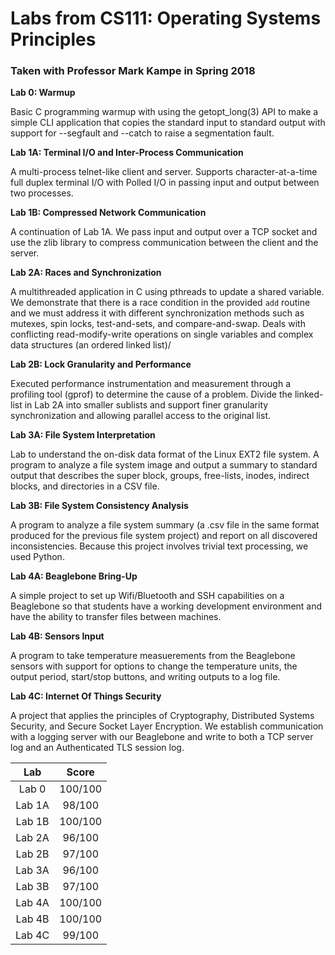 # Labs from CS111: Operating Systems Principles 
### Taken with Professor Mark Kampe in Spring 2018


**Lab 0: Warmup**

Basic C programming warmup with using the getopt_long(3) API to make a simple CLI application that copies the standard input to standard output with support for --segfault and --catch to raise a segmentation fault.

**Lab 1A: Terminal I/O and Inter-Process Communication**

A multi-process telnet-like client and server. Supports character-at-a-time full duplex terminal I/O with Polled I/O in passing input and output between two processes. 

**Lab 1B: Compressed Network Communication**

A continuation of Lab 1A. We pass input and output over a TCP socket and use the zlib library to compress communication between the client and the server.

**Lab 2A: Races and Synchronization**

A multithreaded application in C using pthreads to update a shared variable. We demonstrate that there is a race condition in the provided `add` routine and we must address it with different synchronization methods such as mutexes, spin locks, test-and-sets, and compare-and-swap. Deals with conflicting read-modify-write operations on single variables and complex data structures (an ordered linked list)/ 

**Lab 2B: Lock Granularity and Performance**

Executed performance instrumentation and measurement through a profiling tool (gprof)
to determine the cause of a problem. Divide the linked-list in Lab 2A into smaller sublists and support finer granularity synchronization and allowing parallel access to the original list.

**Lab 3A: File System Interpretation**

Lab to understand the on-disk data format of the Linux EXT2 file system. A program to analyze a file system image and output a summary to standard output that describes the super block, groups, free-lists, inodes, indirect blocks, and directories in a CSV file.

**Lab 3B: File System Consistency Analysis**

A program to analyze a file system summary (a .csv file in the same format produced for the previous file system project) and report on all discovered inconsistencies. Because this project involves trivial text processing, we used Python.

**Lab 4A: Beaglebone Bring-Up**

A simple project to set up Wifi/Bluetooth and SSH capabilities on a Beaglebone so that students have a working development environment and have the ability to transfer files between machines. 

**Lab 4B: Sensors Input**

A program to take temperature measuerements from the Beaglebone sensors with support for options to change the temperature units, the output period, start/stop buttons, and writing outputs to a log file. 

**Lab 4C: Internet Of Things Security**

A project that applies the principles of Cryptography, Distributed Systems Security, and Secure Socket Layer Encryption. We establish communication with a logging server with our Beaglebone and write to both a TCP server log and an Authenticated TLS session log. 

| Lab           | Score         |
| :-------------: |:-------------:| 
| Lab 0         | 100/100       | 
| Lab 1A        | 98/100        |   
| Lab 1B        | 100/100       |    
| Lab 2A        | 96/100        |   
| Lab 2B        | 97/100        |   
| Lab 3A        | 96/100        |    
| Lab 3B        | 97/100        |    
| Lab 4A        | 100/100       | 
| Lab 4B        | 100/100       |   
| Lab 4C        | 99/100        |    
